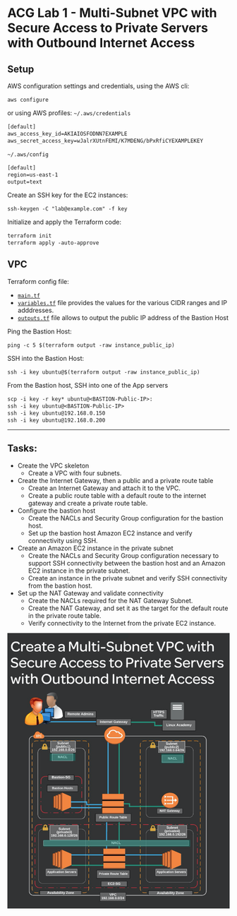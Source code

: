 # ACG Lab 1 - Multi-Subnet VPC with Secure Access to Private Servers with Outbound Internet Access

## Setup

AWS configuration settings and credentials, using the AWS cli:
```
aws configure
```
or using AWS profiles:
`~/.aws/credentials`
```
[default]
aws_access_key_id=AKIAIOSFODNN7EXAMPLE
aws_secret_access_key=wJalrXUtnFEMI/K7MDENG/bPxRfiCYEXAMPLEKEY
```
`~/.aws/config`
```
[default]
region=us-east-1
output=text
```

Create an SSH key for the EC2 instances:
```
ssh-keygen -C "lab@example.com" -f key
```

Initialize and apply the Terraform code:
```
terraform init
terraform apply -auto-approve
```


## VPC 
Terraform config file: 

- [`main.tf`](main.tf)
- [`variables.tf`](variables.tf) file provides the values for the various CIDR ranges and IP adddresses.
- [`outputs.tf`](outputs.tf) file allows to output the public IP address of the Bastion Host

Ping the Bastion Host:
```
ping -c 5 $(terraform output -raw instance_public_ip)
```
SSH into the Bastion Host:
```
ssh -i key ubuntu@$(terraform output -raw instance_public_ip)
```
From the Bastion host, SSH into one of the App servers
```
scp -i key -r key* ubuntu@<BASTION-Public-IP>:
ssh -i key ubuntu@<BASTION-Public-IP>
ssh -i key ubuntu@192.168.0.150
ssh -i key ubuntu@192.168.0.200
``` 

---
## Tasks:
- Create the VPC skeleton
    - Create a VPC with four subnets.
- Create the Internet Gateway, then a public and a private route table
    - Create an Internet Gateway and attach it to the VPC. 
    - Create a public route table with a default route to the internet gateway and create a private route table.
- Configure the bastion host
    - Create the NACLs and Security Group configuration for the bastion host.
    - Set up the bastion host Amazon EC2 instance and verify connectivity using SSH.
- Create an Amazon EC2 instance in the private subnet
    - Create the NACLs and Security Group configuration necessary to support SSH connectivity between the bastion host and an Amazon EC2 instance in the private subnet.
    - Create an instance in the private subnet and verify SSH connectivity from the bastion host.
- Set up the NAT Gateway and validate connectivity
    - Create the NACLs required for the NAT Gateway Subnet.
    - Create the NAT Gateway, and set it as the target for the default route in the private route table.
    - Verify connectivity to the Internet from the private EC2 instance.

![Lab 1 Diagram](ACG-Lab1.png)


